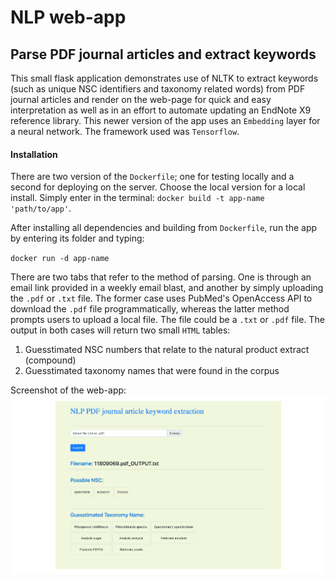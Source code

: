 # NLP web-app
## Parse PDF journal articles and extract keywords

This small flask application demonstrates use of NLTK to extract keywords (such as unique NSC identifiers and taxonomy related words) from PDF journal articles and render on the web-page for quick and easy interpretation as well as in an effort to automate updating an EndNote X9 reference library. This newer version of the app uses an `Embedding` layer for a neural network. The framework used was `Tensorflow`.

#### Installation
There are two version of the `Dockerfile`; one for testing locally and a second for deploying on the server. Choose the local version for a local install. Simply enter in the terminal: `docker build -t app-name 'path/to/app'`.

After installing all dependencies and building from `Dockerfile`, run the app by entering its folder and typing:

`docker run -d app-name`

There are two tabs that refer to the method of parsing. One is through an email link provided in a weekly email blast, and another by simply uploading the `.pdf` or `.txt` file. The former case uses PubMed's OpenAccess API to download the `.pdf` file programmatically, whereas the latter method prompts users to upload a local file. The file could be a `.txt` or `.pdf` file. The output in both cases will return two small `HTML` tables:
1. Guesstimated NSC numbers that relate to the natural product extract (compound)
2. Guesstimated taxonomy names that were found in the corpus

Screenshot of the web-app:
![Screenshot](static/screenshot.png)
